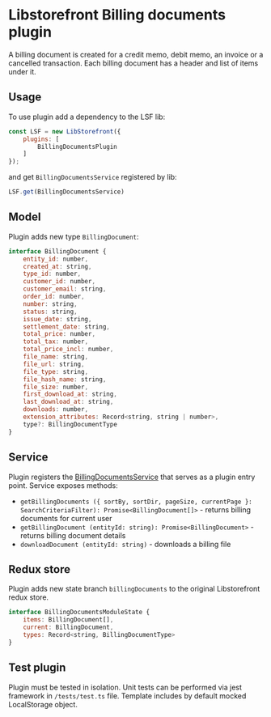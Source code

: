 # Libstorefront Billing documents plugin
A billing document is created for a credit memo, debit memo, an invoice or a cancelled transaction. 
Each billing document has a header and list of items under it.

## Usage
To use plugin add a dependency to the LSF lib:
```javascript
const LSF = new LibStorefront({
    plugins: [
        BillingDocumentsPlugin
    ]
});
```

and get `BillingDocumentsService` registered by lib:
```javascript
LSF.get(BillingDocumentsService)
```
## Model
Plugin adds new type `BillingDocument`:
```javascript
interface BillingDocument {
    entity_id: number,
    created_at: string,
    type_id: number,
    customer_id: number,
    customer_email: string,
    order_id: number,
    number: string,
    status: string,
    issue_date: string,
    settlement_date: string,
    total_price: number,
    total_tax: number,
    total_price_incl: number,
    file_name: string,
    file_url: string,
    file_type: string,
    file_hash_name: string,
    file_size: number,
    first_download_at: string,
    last_download_at: string,
    downloads: number,
    extension_attributes: Record<string, string | number>,
    type?: BillingDocumentType
}
```

## Service
Plugin registers the [BillingDocumentsService](https://gitlab.grupakmk.pl/internal/frontend/api/addons/libstorefront-addons/libstorefront-store-credit-plugin/-/blob/master/src/service/index.ts) that serves as a plugin entry point.
Service exposes methods:
* `getBillingDocuments ({ sortBy, sortDir, pageSize, currentPage }: SearchCriteriaFilter): Promise<BillingDocument[]>` - returns billing documents for current user
* `getBillingDocument (entityId: string): Promise<BillingDocument>` - returns billing document details
* `downloadDocument (entityId: string)` - downloads a billing file

## Redux store 
Plugin adds new state branch `billingDocuments` to the original Libstorefront redux store.
```javascript
interface BillingDocumentsModuleState {
    items: BillingDocument[],
    current: BillingDocument,
    types: Record<string, BillingDocumentType>
}
```

## Test plugin
Plugin must be tested in isolation. Unit tests can be performed via jest framework
in `/tests/test.ts` file.
Template includes by default mocked LocalStorage object.
